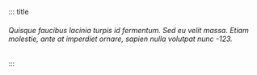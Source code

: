 ::: title
###### Quisque faucibus lacinia turpis id fermentum. Sed eu velit massa. Etiam molestie, ante at imperdiet ornare, sapien nulla volutpat nunc -123.
:::